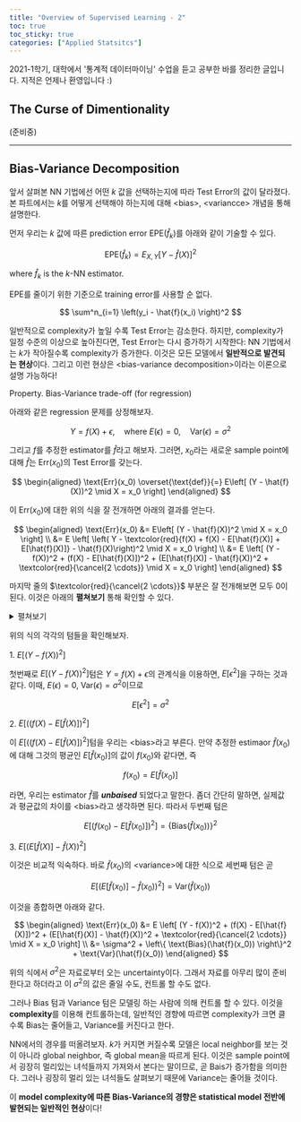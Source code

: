 ```yaml
---
title: "Overview of Supervised Learning - 2"
toc: true
toc_sticky: true
categories: ["Applied Statsitcs"]
---
```


2021-1학기, 대학에서 '통계적 데이터마이닝' 수업을 듣고 공부한 바를 정리한 글입니다. 지적은 언제나 환영입니다 :)

## The Curse of Dimentionality

(준비중)

<hr/>

## Bias-Variance Decomposition

앞서 살펴본 NN 기법에선 어떤 $k$ 값을 선택하는지에 따라 Test Error의 값이 달라졌다. 본 파트에서는 $k$를 어떻게 선택해야 하는지에 대해 \<bias\>, \<variancce\> 개념을 통해 설명한다.

먼저 우리는 $k$ 값에 따른 prediction error $\text{EPE}(\hat{f}_k)$를 아래와 같이 기술할 수 있다.

$$
\text{EPE}(\hat{f}_k) = E_{X, Y} \left[Y - \hat{f}(X)\right]^2
$$

where $\hat{f}_k$ is the $k$-NN estimator.

$\text{EPE}$를 줄이기 위한 기준으로 training error를 사용할 순 없다.

$$
\sum^n_{i=1} \left(y_i - \hat{f}(x_i) \right)^2
$$

일반적으로 complexity가 높일 수록 Test Error는 감소한다. 하지만, complexity가 일정 수준의 이상으로 높아진다면, Test Error는 다시 증가하기 시작한다: NN 기법에서는 $k$가 작아질수록 complexity가 증가한다. 이것은 모든 모델에서 **일반적으로 발견되는 현상**이다. 그리고 이런 현상은 \<bias-variance decomposition\>이라는 이론으로 설명 가능하다!

<span class="statement-title">Property.</span> Bias-Variance trade-off (for regression)<br>

아래와 같은 regression 문제를 상정해보자.

$$
Y = f(X) + \epsilon, \quad \text{where } E(\epsilon) = 0, \quad \text{Var}(\epsilon) = \sigma^2
$$

그리고 $f$를 추정한 estimator를 $\hat{f}$라고 해보자. 그러면, $x_0$라는 새로운 sample point에 대해 $\hat{f}$는 $\text{Err}(x_0)$의 Test Error를 갖는다.

$$
\begin{aligned}
    \text{Err}(x_0) \overset{\text{def}}{=} E\left[ (Y - \hat{f}(X))^2 \mid X = x_0 \right]
\end{aligned}
$$

이  $\text{Err}(x_0)$에 대한 위의 식을 잘 전개하면 아래의 결과를 얻는다.

$$
\begin{aligned}
    \text{Err}(x_0) &= E\left[ (Y - \hat{f}(X))^2 \mid X = x_0 \right] \\
    &= E \left[ \left( Y - \textcolor{red}{f(X) + f(X) - E[\hat{f}(X)] + E[\hat{f}(X)]} - \hat{f}(X)\right)^2 \mid X = x_0 \right] \\
    &= E \left[ (Y - f(X))^2 + (f(X) - E[\hat{f}(X)])^2 + (E[\hat{f}(X)] - \hat{f}(X))^2 + \textcolor{red}{\cancel{2 \cdots}} \mid X = x_0 \right]
\end{aligned}
$$

마지막 줄의 $\textcolor{red}{\cancel{2 \cdots}}$ 부분은 잘 전개해보면 모두 0이 된다. 이것은 아래의 **펼쳐보기** 통해 확인할 수 있다.

<details class="proof" markdown="1">
<summary>펼쳐보기</summary>

1\. $E\left[ (Y - f(X)) \cdot (f(X) - E [\hat{f}(X)]) \mid X = x_0 \right]$

위의 식에서 $(Y-f(X))$와 $(f(x) - E [\hat{f}(X)])$ 서로 독립이다. 따라서 $(Y-f(X))$에 대한 텀을 분리할 수 있다. 이때, $(Y-f(X))$에 대해 평균을 취하면, 그 값은 0이다. 따라서 첫번째 텀의 값은 0이다.

2\. $E\left[ (Y - f(X)) \cdot (E [\hat{f}(X)] - \hat{f}(X)) \mid X = x_0 \right]$

1번과 마찬가지로 독립에 의해 $(Y-f(X))$을 분리할 수 있고, 평균을 취하면 0이 되어서 두번째 텀의 값은 0이다.

3\. $E\left[ (f(X) - E [\hat{f}(X)]) \cdot (E [\hat{f}(X)] - \hat{f}(X)) \mid X = x_0 \right]$

위의 식을 전개하면 아래와 같다. 이때, $E[\hat{f}(X)]$가 상수임을 기억하라.

$$
\begin{aligned}
& E\left[ (f(X) - \mu_{\hat{f}(X)}) \cdot (\mu_{\hat{f}(X)} - \hat{f}(X)) \mid X = x_0 \right] \\
&= E\left[ f(X) \mu_{\hat{f}(X)} - \left(\mu_{\hat{f}(X)}\right)^2 - f(X) \hat{f}(X) + \mu_{\hat{f}(X)} \hat{f}(X) \mid X = x_0 \right] \\
&= \mu_{\hat{f}(X)} E[f(X)] - \left(\mu_{\hat{f}(X)}\right)^2 - E[f(X)\hat{f}(X)] + \mu_{\hat{f}(X)} E[\hat{f}(X)] \\
&= \cancel{\left( \mu_{\hat{f}(X)} E[f(X)] - E[f(X)\hat{f}(X)] \right)} + \cancel{\left( - \left(\mu_{\hat{f}(X)}\right)^2 + \mu_{\hat{f}(X)} E[\hat{f}(X)]\right)} = 0
\end{aligned}
$$

</details>

위의 식의 각각의 텀들을 확인해보자.

1\. $E[(Y - f(X))^2]$

첫번째로 $E[(Y - f(X))^2]$텀은 $Y = f(X) + \epsilon$의 관계식을 이용하면, $E[\epsilon^2]$을 구하는 것과 같다. 이때, $E(\epsilon) = 0$, $\text{Var}(\epsilon) = \sigma^2$이므로

$$
E[\epsilon^2] = \sigma^2
$$

2\. $E[((f(X) - E[\hat{f}(X)])^2]$

이 $E[((f(X) - E[\hat{f}(X)])^2]$텀을 우리는 \<bias\>라고 부른다. 만약 추정한 estimaor $\hat{f}(x_0)$에 대해 그것의 평균인 $E[\hat{f}(x_0)]$의 값이 $f(x_0)$와 같다면, 즉

$$
f(x_0) = E[\hat{f}(x_0)]
$$

라면, 우리는 estimator $\hat{f}$를 ***unbaised*** 되었다고 말한다. 좀더 간단히 말하면, 실제값과 평균값의 차이를 \<bias\>라고 생각하면 된다. 따라서 두번째 텀은

$$
E \left[ \left(f(x_0) - E[\hat{f}(x_0)] \right)^2 \right] = \left\{ \text{Bias}(\hat{f}(x_0)) \right\}^2
$$

3\. $E[(E[\hat{f}(X)] - \hat{f}(X))^2]$

이것은 비교적 익숙하다. 바로 $\hat{f}(x_0)$의 \<variance\>에 대한 식으로 세번째 텀은 곧

$$
E \left[ \left( E[\hat{f}(x_0)] - \hat{f}(x_0) \right)^2  \right] = \text{Var}(\hat{f}(x_0))
$$

이것을 종합하면 아래와 같다.

$$
\begin{aligned}
    \text{Err}(x_0) &= E \left[ (Y - f(X))^2 + (f(X) - E[\hat{f}(X)])^2 + (E[\hat{f}(X)] - \hat{f}(X))^2 + \textcolor{red}{\cancel{2 \cdots}} \mid X = x_0 \right] \\
    &= \sigma^2 + \left\{ \text{Bias}(\hat{f}(x_0)) \right\}^2 + \text{Var}(\hat{f}(x_0))
\end{aligned}
$$

위의 식에서 $\sigma^2$은 자료로부터 오는 uncertainty이다. 그래서 자료를 아무리 많이 준비한다고 하더라고 이 $\sigma^2$의 값은 줄일 수도, 컨트롤 할 수도 없다.

그러나 Bias 텀과 Variance 텀은 모델링 하는 사람에 의해 컨트롤 할 수 있다. 이것을 **complexity**를 이용해 컨트롤하는데, 일반적인 경향에 따르면 complexity가 크면 클수록 Bias는 줄어들고, Variance를 커진다고 한다.

NN에서의 경우를 떠올려보자. $k$가 커지면 커질수록 모델은 local neighbor를 보는 것이 아니라 global neighbor, 즉 global mean을 따르게 된다. 이것은 sample point에서 굉장히 멀리있는 녀석들까지 가져와서 본다는 말이므로, 곧 Bais가 증가함을 의미한다. 그러나 굉장히 멀리 있는 녀석들도 살펴보기 때문에 Variance는 줄어들 것이다.

이 **model complexity에 따른 Bias-Variance의 경향은 statistical model 전반에 발현되는 일반적인 현상**이다!